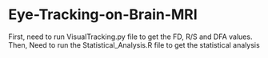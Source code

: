 # Eye-Tracking-on-Brain-MRI


First, need to run VisualTracking.py file to get the FD, R/S and DFA values.
Then, Need to run the Statistical_Analysis.R file to get the statistical analysis
